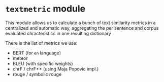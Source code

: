 # `textmetric` module
This module allows us to calculate a bunch of text similarity metrics in a centralized and automatic way, aggregating the per sentence and corpus evaluated chracteristics in one resulting dictionary

There is the list of metrics we use:

* BERT (for `en` language)
* meteor
* BLEU (with specific weights)
* chrF / chrF++ (using Maja Popovic impl.)
* rouge / symbolic rouge